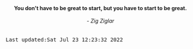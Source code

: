 
<div align="center"><b><span>You don't have to be great to start, but you have to start to be great.  </span></b><br><br><i> - Zig Ziglar</i></div>
<br><br><kbd>Last updated:Sat Jul 23 12:23:32 2022</kbd>